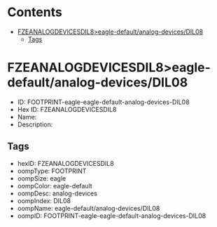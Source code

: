 



Contents
========

* [FZEANALOGDEVICESDIL8>eagle-default/analog-devices/DIL08](#fzeanalogdevicesdil8eagle-defaultanalog-devicesdil08)
	* [Tags](#tags)

# FZEANALOGDEVICESDIL8>eagle-default/analog-devices/DIL08

- ID: FOOTPRINT-eagle-eagle-default-analog-devices-DIL08
- Hex ID: FZEANALOGDEVICESDIL8
- Name: 
- Description: 

## Tags

- hexID: FZEANALOGDEVICESDIL8
- oompType: FOOTPRINT
- oompSize: eagle
- oompColor: eagle-default
- oompDesc: analog-devices
- oompIndex: DIL08
- oompName: eagle-default/analog-devices/DIL08
- oompID: FOOTPRINT-eagle-eagle-default-analog-devices-DIL08
